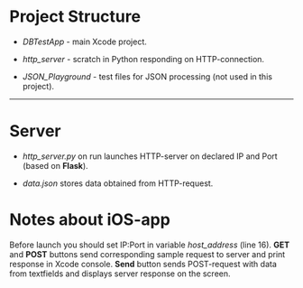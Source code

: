# Project Structure


- *DBTestApp* - main Xcode project.

- *http_server* - scratch in Python responding on HTTP-connection.

- *JSON_Playground* - test files for JSON processing (not used in this project).

---

# Server

- *http_server.py* on run launches HTTP-server on declared IP and Port (based on **Flask**).

- *data.json* stores data obtained from HTTP-request.

# Notes about iOS-app

Before launch you should set IP:Port in variable *host_address* (line 16).
**GET** and **POST** buttons send corresponding sample request to server and print response in Xcode console.
**Send** button sends POST-request with data from textfields and displays server response on the screen.
